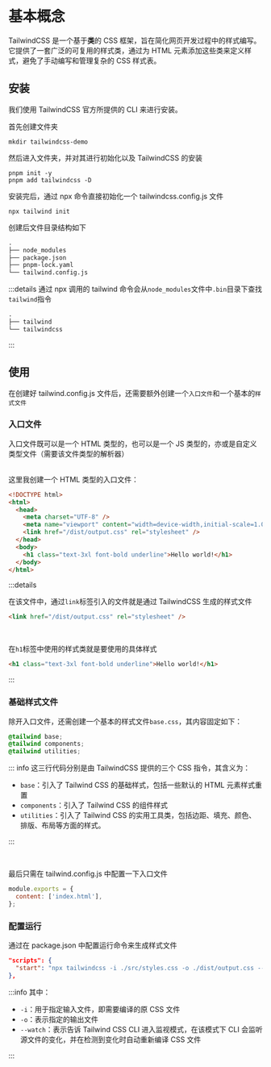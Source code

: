 # 基本概念

TailwindCSS 是一个基于**类**的 CSS 框架，旨在简化网页开发过程中的样式编写。它提供了一套广泛的可复用的样式类，通过为 HTML 元素添加这些类来定义样式，避免了手动编写和管理复杂的 CSS 样式表。

## 安装

我们使用 TailwindCSS 官方所提供的 CLI 来进行安装。

首先创建文件夹

```shell
mkdir tailwindcss-demo
```

然后进入文件夹，并对其进行初始化以及 TailwindCSS 的安装

```shell
pnpm init -y
pnpm add tailwindcss -D
```

安装完后，通过 npx 命令直接初始化一个 tailwindcss.config.js 文件

```shell
npx tailwind init
```

创建后文件目录结构如下

```txt
.
├── node_modules
├── package.json
├── pnpm-lock.yaml
└── tailwind.config.js
```

:::details
通过 npx 调用的 tailwind 命令会从`node_modules`文件中`.bin`目录下查找`tailwind`指令

```txt
.
├── tailwind
└── tailwindcss
```

:::

## 使用

在创建好 tailwind.config.js 文件后，还需要额外创建一个`入口文件`和一个基本的`样式文件`

### 入口文件

入口文件既可以是一个 HTML 类型的，也可以是一个 JS 类型的，亦或是自定义类型文件（需要该文件类型的解析器）

<br />
这里我创建一个 HTML 类型的入口文件：

```html
<!DOCTYPE html>
<html>
  <head>
    <meta charset="UTF-8" />
    <meta name="viewport" content="width=device-width,initial-scale=1.0" />
    <link href="/dist/output.css" rel="stylesheet" />
  </head>
  <body>
    <h1 class="text-3xl font-bold underline">Hello world!</h1>
  </body>
</html>
```

:::details

在该文件中，通过`link`标签引入的文件就是通过 TailwindCSS 生成的样式文件

```html
<link href="/dist/output.css" rel="stylesheet" />
```

<br />

在`h1`标签中使用的样式类就是要使用的具体样式

```html
<h1 class="text-3xl font-bold underline">Hello world!</h1>
```

:::

### 基础样式文件

除开入口文件，还需创建一个基本的样式文件`base.css`，其内容固定如下：

```css
@tailwind base;
@tailwind components;
@tailwind utilities;
```

::: info 这三行代码分别是由 TailwindCSS 提供的三个 CSS 指令，其含义为：

- `base`：引入了 Tailwind CSS 的基础样式，包括一些默认的 HTML 元素样式重置
- `components`：引入了 Tailwind CSS 的组件样式
- `utilities`：引入了 Tailwind CSS 的实用工具类，包括边距、填充、颜色、排版、布局等方面的样式。

:::

<br />

最后只需在 tailwind.config.js 中配置一下入口文件

```js
module.exports = {
  content: ['index.html'],
};
```

### 配置运行

通过在 package.json 中配置运行命令来生成样式文件

```json
"scripts": {
  "start": "npx tailwindcss -i ./src/styles.css -o ./dist/output.css --watch"
},
```

:::info 其中：

- `-i`：用于指定输入文件，即需要编译的原 CSS 文件
- `-o`：表示指定的输出文件
- `--watch`：表示告诉 Tailwind CSS CLI 进入监视模式，在该模式下 CLI 会监听源文件的变化，并在检测到变化时自动重新编译 CSS 文件

:::

<!-- ### CSS 原子化

CSS 原子化（Atomic CSS）是一种以单独的类名为单位，将样式属性拆解成独立、可复用的组件，然后通过组合这些类名来构建样式

原子化 CSS 类名通常采用简短、具有语义的方式命名，以表示属性和特定的样式效果。例如：<br />
`.text-center`表示文本水平居中，`.bg-red`表示背景颜色为红色。通过直接在 HTML 元素上应用这些类名，就可以精确地定义和组合不同的样式。

原子化 CSS 的优势在于它可以提供更细粒度的样式控制。通过拆解样式属性，我们可以将每个属性的取值定义为独立的类名，这使得我们可以非常灵活地组合这些类名，以实现特定的样式需求。 -->
